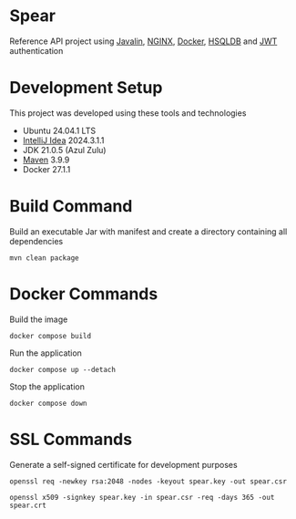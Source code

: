 # Spear
Reference API project using [Javalin](https://javalin.io/), [NGINX](https://docs.nginx.com/), [Docker](https://docs.docker.com/), [HSQLDB](https://hsqldb.org/) and [JWT](https://jwt.io/) authentication

# Development Setup
This project was developed using these tools and technologies
- Ubuntu 24.04.1 LTS
- [IntelliJ Idea](https://www.jetbrains.com/idea/) 2024.3.1.1
- JDK 21.0.5 (Azul Zulu)
- [Maven](https://maven.apache.org/) 3.9.9
- Docker 27.1.1

# Build Command
Build an executable Jar with manifest and create a directory containing all dependencies

```mvn clean package```

# Docker Commands
Build the image

```docker compose build```

Run the application

```docker compose up --detach```

Stop the application

```docker compose down```

# SSL Commands
Generate a self-signed certificate for development purposes

```openssl req -newkey rsa:2048 -nodes -keyout spear.key -out spear.csr```

```openssl x509 -signkey spear.key -in spear.csr -req -days 365 -out spear.crt```
